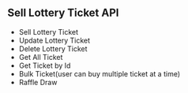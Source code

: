 ## Sell Lottery Ticket API ##

- Sell Lottery Ticket
- Update Lottery Ticket
- Delete Lottery Ticket
- Get All Ticket
- Get Ticket by Id
- Bulk Ticket(user can buy multiple ticket at a time)
- Raffle Draw


